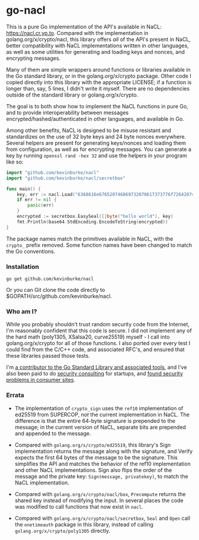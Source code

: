# go-nacl

This is a pure Go implementation of the API's available in NaCL:
https://nacl.cr.yp.to. Compared with the implementation in
golang.org/x/crypto/nacl, this library offers *all* of the API's present in
NaCL, better compatibility with NaCL implementations written in other languages,
as well as some utilities for generating and loading keys and nonces, and
encrypting messages.

Many of them are simple wrappers around functions or libraries available in the
Go standard library, or in the golang.org/x/crypto package. Other code I copied
directly into this library with the appropriate LICENSE; if a function is longer
than, say, 5 lines, I didn't write it myself. There are no dependencies outside
of the standard library or golang.org/x/crypto.

The goal is to both show how to implement the NaCL functions in pure Go, and
to provide interoperability between messages encrypted/hashed/authenticated in
other languages, and available in Go.

Among other benefits, NaCL is designed to be misuse resistant and standardizes
on the use of 32 byte keys and 24 byte nonces everywhere. Several helpers are
present for generating keys/nonces and loading them from configuration, as well
as for encrypting messages. You can generate a key by running `openssl rand -hex
32` and use the helpers in your program like so:

```go
import "github.com/kevinburke/nacl"
import "github.com/kevinburke/nacl/secretbox"

func main() {
    key, err := nacl.Load("6368616e676520746869732070617373776f726420746f206120736563726574")
    if err != nil {
        panic(err)
    }
    encrypted := secretbox.EasySeal([]byte("hello world"), key)
    fmt.Println(base64.StdEncoding.EncodeToString(encrypted))
}
```

The package names match the primitives available in NaCL, with the `crypto_`
prefix removed. Some function names have been changed to match the Go
conventions.

### Installation

```
go get github.com/kevinburke/nacl
```

Or you can Git clone the code directly to $GOPATH/src/github.com/kevinburke/nacl.

### Who am I?

While you probably shouldn't trust random security code from the Internet,
I'm reasonably confident that this code is secure. I did not implement any
of the hard math (poly1305, XSalsa20, curve25519) myself - I call into
golang.org/x/crypto for all of those functions. I also ported over every test
I could find from the C/C++ code, and associated RFC's, and ensured that these
libraries passed those tests.

I'm [a contributor to the Go Standard Library and associated
tools][contributor], and I've also been paid to do [security
consulting][services] for startups, and [found security problems in consumer
sites][capital-one].

[contributor]: https://go-review.googlesource.com/q/owner:kev%2540inburke.com
[capital-one]: https://burke.services/capital-one-open-redirect.html
[services]: https://burke.services

### Errata

- The implementation of `crypto_sign` uses the `ref10` implementation of ed25519
from SUPERCOP, *not* the current implementation in NaCL. The difference is that
the entire 64-byte signature is prepended to the message; in the current version
of NaCL, separate bits are prepended and appended to the message.

- Compared with `golang.org/x/crypto/ed25519`, this library's Sign
implementation returns the message along with the signature, and Verify
expects the first 64 bytes of the message to be the signature. This simplifies
the API and matches the behavior of the ref10 implementation and other NaCL
implementations. Sign also flips the order of the message and the private key:
`Sign(message, privatekey)`, to match the NaCL implementation.


- Compared with `golang.org/x/crypto/nacl/box`, `Precompute` returns the shared
key instead of modifying the input. In several places the code was modified to
call functions that now exist in `nacl`.

- Compared with `golang.org/x/crypto/nacl/secretbox`, `Seal` and `Open`
call the `onetimeauth` package in this library, instead of calling
`golang.org/x/crypto/poly1305` directly.

